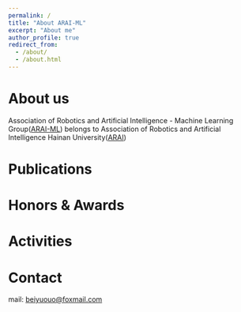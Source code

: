 ```yaml
---
permalink: /
title: "About ARAI-ML"
excerpt: "About me"
author_profile: true
redirect_from: 
  - /about/
  - /about.html
---
```


# About us

Association of Robotics and Artificial Intelligence - Machine Learning Group([ARAI-ML](https://arai-ml.github.io/)) belongs to Association of Robotics and Artificial Intelligence Hainan University([ARAI](https://a-rai.github.io/))

# Publications

# Honors & Awards

# Activities

# Contact

mail: [beiyuouo@foxmail.com](mailto:[beiyuouo@foxmail.com])